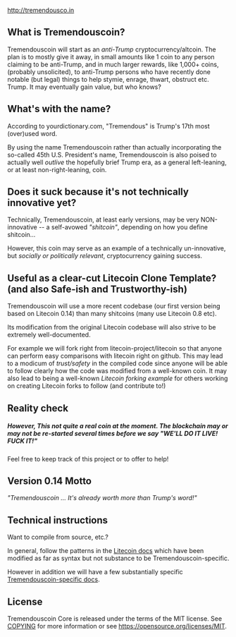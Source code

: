 http://tremendousco.in

What is Tremendouscoin?
----------------

Tremendouscoin will start as an *anti-Trump* cryptocurrency/altcoin. The plan is to mostly give it away, in small amounts like 1 coin to any person claiming to be anti-Trump, and in much larger rewards, like 1,000+ coins, (probably unsolicited), to anti-Trump persons who have recently done notable (but legal) things to help stymie, enrage, thwart, obstruct etc. Trump. It may eventually gain value, but who knows?

What's with the name?
----------------

According to yourdictionary.com, "Tremendous" is Trump's 17th most (over)used word.

By using the name Tremendouscoin rather than actually incorporating the so-called 45th U.S. President's name, Tremendouscoin is also poised to actually well *outlive* the hopefully brief Trump era, as a general left-leaning, or at least non-right-leaning, coin.

Does it suck because it's not technically innovative yet?
----------------

Technically, Tremendouscoin, at least early versions, may be very NON-innovative -- a self-avowed *"shitcoin"*, depending on how you define shitcoin...

However, this coin may serve as an example of a technically un-innovative, but *socially or politically relevant*, cryptocurrency gaining success.

Useful as a clear-cut Litecoin Clone Template? (and also Safe-ish and Trustworthy-ish)
----------------

Tremendouscoin will use a more recent codebase (our first version being based on Litecoin 0.14) than many shitcoins (many use Litecoin 0.8 etc).
 
Its modification from the original Litecoin codebase will also strive to be extremely well-documented.
 
For example we will fork right from litecoin-project/litecoin so that anyone can perform easy comparisons with litecoin right on github. This may lead to a modicum of *trust/safety* in the compiled code since anyone will be able to follow clearly how the code was modified from a well-known coin. It may also lead to being a well-known *Litecoin forking example* for others working on creating Litecoin forks to follow (and contribute to!)

Reality check
----------------

##### However, This not quite a real coin at the moment. The blockchain may or may not be re-started several times before we say "WE'LL DO IT LIVE! FUCK IT!"

Feel free to keep track of this project or to offer to help!

Version 0.14 Motto
-------
*"Tremendouscoin ... It's already worth more than Trump's word!"*


Technical instructions
-------
Want to compile from source, etc.?

In general, follow the patterns in the [Litecoin docs](doc) which have been modified as far as syntax but not substance to be Tremendouscoin-specific.

However in addition we will have a few substantially specific [Tremendouscoin-specific docs](doc-tremendouscoin).



License
-------

Tremendouscoin Core is released under the terms of the MIT license. See [COPYING](COPYING) for more
information or see https://opensource.org/licenses/MIT.